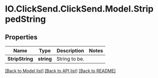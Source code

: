 # IO.ClickSend.ClickSend.Model.StrippedString
## Properties

Name | Type | Description | Notes
------------ | ------------- | ------------- | -------------
**StripString** | **string** | String to be. | 

[[Back to Model list]](../README.md#documentation-for-models) [[Back to API list]](../README.md#documentation-for-api-endpoints) [[Back to README]](../README.md)

